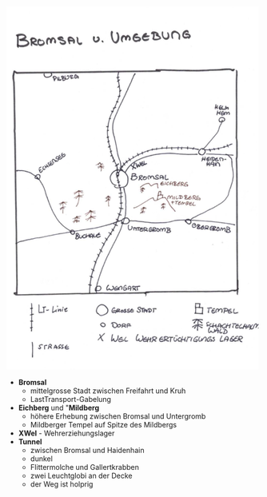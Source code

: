 ![Karte von Bromsal und Umgebung](../../_images/_maps/bromsal-und-umgebung.png)

* **Bromsal**
    * mittelgrosse Stadt zwischen Freifahrt und Kruh
    * LastTransport-Gabelung
* **Eichberg** und "**Mildberg**
    * höhere Erhebung zwischen Bromsal und Untergromb
    * Mildberger Tempel auf Spitze des Mildbergs
* **XWel** - Wehrerziehungslager
* **Tunnel**
    * zwischen Bromsal und Haidenhain
    * dunkel
    * Flittermolche und Gallertkrabben
    * zwei Leuchtglobi an der Decke
    * der Weg ist holprig
